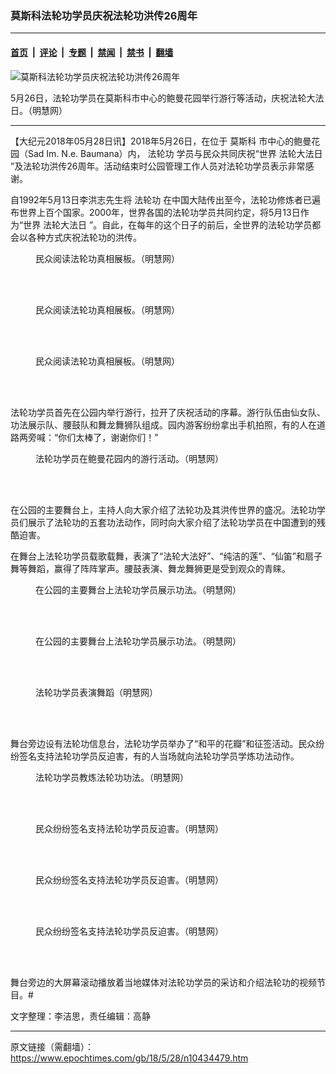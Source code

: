 ### 莫斯科法轮功学员庆祝法轮功洪传26周年

---

#### [首页](../../../..?n10434479) &nbsp;|&nbsp; [评论](../../../../../epoch-comment?n10434479) &nbsp;|&nbsp; [专题](../../../../../epoch-special?n10434479) &nbsp;|&nbsp; [禁闻](../../../../../epoch-news?n10434479) &nbsp;|&nbsp; [禁书](../../../../../books?n10434479) &nbsp;|&nbsp; [翻墙](https://github.com/gfw-breaker/nogfw/blob/master/README.md?n10434479)


<div><img alt="莫斯科法轮功学员庆祝法轮功洪传26周年" class="attachment-djy_600_400 size-djy_600_400 wp-post-image" src="https://i.epochtimes.com/assets/uploads/2018/05/2018-5-27-moscow-hongfa_05-ss.jpg"/>
<div class="caption">
 <p>
  5月26日，法轮功学员在莫斯科市中心的鲍曼花园举行游行等活动，庆祝法轮大法日。（明慧网）
 </p>
</div></div><hr/><div class="post_content" id="artbody" itemprop="articleBody">
 <!-- article content begin -->
 <p>
  【大纪元2018年05月28日讯】2018年5月26日，在位于
  <ok href="https://www.epochtimes.com/gb/tag/%E8%8E%AB%E6%96%AF%E7%A7%91.html">
   莫斯科
  </ok>
  市中心的鲍曼花园（Sad Im. N.e. Baumana）内，
  <ok href="https://www.epochtimes.com/gb/tag/%E6%B3%95%E8%BD%AE%E5%8A%9F.html">
   法轮功
  </ok>
  学员与民众共同庆祝“世界
  <ok href="https://www.epochtimes.com/gb/tag/%E6%B3%95%E8%BD%AE%E5%A4%A7%E6%B3%95%E6%97%A5.html">
   法轮大法日
  </ok>
  ”及法轮功洪传26周年。活动结束时公园管理工作人员对法轮功学员表示非常感谢。
 </p>
 <p>
  自1992年5月13日李洪志先生将
  <ok href="https://www.epochtimes.com/gb/tag/%E6%B3%95%E8%BD%AE%E5%8A%9F.html">
   法轮功
  </ok>
  在中国大陆传出至今，法轮功修炼者已遍布世界上百个国家。2000年，世界各国的法轮功学员共同约定，将5月13日作为“世界
  <ok href="https://www.epochtimes.com/gb/tag/%E6%B3%95%E8%BD%AE%E5%A4%A7%E6%B3%95%E6%97%A5.html">
   法轮大法日
  </ok>
  ”。自此，在每年的这个日子的前后，全世界的法轮功学员都会以各种方式庆祝法轮功的洪传。
 </p>
 <figure aria-describedby="caption-attachment-10434506" class="wp-caption aligncenter" id="attachment_10434506" style="width: 450px">
  <ok href="https://i.epochtimes.com/assets/uploads/2018/05/2018-5-27-moscow-hongfa_01-ss.jpg" target="_blank">
   <img alt="" class="size-medium wp-image-10434506" src="https://i.epochtimes.com/assets/uploads/2018/05/2018-5-27-moscow-hongfa_01-ss-450x300.jpg"/>
  </ok>
  <br/><figcaption class="wp-caption-text" id="caption-attachment-10434506">
   民众阅读法轮功真相展板。（明慧网）
  </figcaption><br/>
 </figure><br/>
 <figure aria-describedby="caption-attachment-10434507" class="wp-caption aligncenter" id="attachment_10434507" style="width: 450px">
  <ok href="https://i.epochtimes.com/assets/uploads/2018/05/2018-5-27-moscow-hongfa_02-ss.jpg" target="_blank">
   <img alt="" class="size-medium wp-image-10434507" src="https://i.epochtimes.com/assets/uploads/2018/05/2018-5-27-moscow-hongfa_02-ss-450x300.jpg"/>
  </ok>
  <br/><figcaption class="wp-caption-text" id="caption-attachment-10434507">
   民众阅读法轮功真相展板。（明慧网）
  </figcaption><br/>
 </figure><br/>
 <figure aria-describedby="caption-attachment-10434508" class="wp-caption aligncenter" id="attachment_10434508" style="width: 450px">
  <ok href="https://i.epochtimes.com/assets/uploads/2018/05/2018-5-27-moscow-hongfa_03-ss.jpg" target="_blank">
   <img alt="" class="size-medium wp-image-10434508" src="https://i.epochtimes.com/assets/uploads/2018/05/2018-5-27-moscow-hongfa_03-ss-450x300.jpg"/>
  </ok>
  <br/><figcaption class="wp-caption-text" id="caption-attachment-10434508">
   民众阅读法轮功真相展板。（明慧网）
  </figcaption><br/>
 </figure><br/>
 <p>
  法轮功学员首先在公园内举行游行，拉开了庆祝活动的序幕。游行队伍由仙女队、功法展示队、腰鼓队和舞龙舞狮队组成。园内游客纷纷拿出手机拍照，有的人在道路两旁喊：“你们太棒了，谢谢你们！”
 </p>
 <figure aria-describedby="caption-attachment-10434513" class="wp-caption aligncenter" id="attachment_10434513" style="width: 450px">
  <ok href="https://i.epochtimes.com/assets/uploads/2018/05/2018-5-27-moscow-hongfa_04-ss.jpg" target="_blank">
   <img alt="" class="size-medium wp-image-10434513" src="https://i.epochtimes.com/assets/uploads/2018/05/2018-5-27-moscow-hongfa_04-ss-450x300.jpg"/>
  </ok>
  <br/><figcaption class="wp-caption-text" id="caption-attachment-10434513">
   法轮功学员在鲍曼花园内的游行活动。（明慧网）
  </figcaption><br/>
 </figure><br/>
 <p>
  在公园的主要舞台上，主持人向大家介绍了法轮功及其洪传世界的盛况。法轮功学员们展示了法轮功的五套功法动作，同时向大家介绍了法轮功学员在中国遭到的残酷迫害。
 </p>
 <p>
  在舞台上法轮功学员载歌载舞，表演了“法轮大法好”、“纯洁的莲”、“仙笛”和扇子舞等舞蹈，赢得了阵阵掌声。腰鼓表演、舞龙舞狮更是受到观众的青睐。
 </p>
 <figure aria-describedby="caption-attachment-10434539" class="wp-caption aligncenter" id="attachment_10434539" style="width: 450px">
  <ok href="https://i.epochtimes.com/assets/uploads/2018/05/2018-5-27-moscow-hongfa_06-ss.jpg" target="_blank">
   <img alt="" class="size-medium wp-image-10434539" src="https://i.epochtimes.com/assets/uploads/2018/05/2018-5-27-moscow-hongfa_06-ss-450x300.jpg"/>
  </ok>
  <br/><figcaption class="wp-caption-text" id="caption-attachment-10434539">
   在公园的主要舞台上法轮功学员展示功法。（明慧网）
  </figcaption><br/>
 </figure><br/>
 <figure aria-describedby="caption-attachment-10434540" class="wp-caption aligncenter" id="attachment_10434540" style="width: 450px">
  <ok href="https://i.epochtimes.com/assets/uploads/2018/05/2018-5-27-moscow-hongfa_07-ss.jpg" target="_blank">
   <img alt="" class="size-medium wp-image-10434540" src="https://i.epochtimes.com/assets/uploads/2018/05/2018-5-27-moscow-hongfa_07-ss-450x300.jpg"/>
  </ok>
  <br/><figcaption class="wp-caption-text" id="caption-attachment-10434540">
   在公园的主要舞台上法轮功学员展示功法。（明慧网）
  </figcaption><br/>
 </figure><br/>
 <figure aria-describedby="caption-attachment-10434541" class="wp-caption aligncenter" id="attachment_10434541" style="width: 450px">
  <ok href="https://i.epochtimes.com/assets/uploads/2018/05/2018-5-27-moscow-hongfa_08-ss.jpg" target="_blank">
   <img alt="" class="size-medium wp-image-10434541" src="https://i.epochtimes.com/assets/uploads/2018/05/2018-5-27-moscow-hongfa_08-ss-450x300.jpg"/>
  </ok>
  <br/><figcaption class="wp-caption-text" id="caption-attachment-10434541">
   法轮功学员表演舞蹈（明慧网）
  </figcaption><br/>
 </figure><br/>
 <p>
  舞台旁边设有法轮功信息台，法轮功学员举办了“和平的花瓣”和征签活动。民众纷纷签名支持法轮功学员反迫害，有的人当场就向法轮功学员学炼功法动作。
 </p>
 <figure aria-describedby="caption-attachment-10434552" class="wp-caption aligncenter" id="attachment_10434552" style="width: 450px">
  <ok href="https://i.epochtimes.com/assets/uploads/2018/05/2018-5-27-moscow-hongfa_09-ss.jpg" target="_blank">
   <img alt="" class="size-medium wp-image-10434552" src="https://i.epochtimes.com/assets/uploads/2018/05/2018-5-27-moscow-hongfa_09-ss-450x338.jpg"/>
  </ok>
  <br/><figcaption class="wp-caption-text" id="caption-attachment-10434552">
   法轮功学员教炼法轮功功法。（明慧网）
  </figcaption><br/>
 </figure><br/>
 <figure aria-describedby="caption-attachment-10434554" class="wp-caption aligncenter" id="attachment_10434554" style="width: 450px">
  <ok href="https://i.epochtimes.com/assets/uploads/2018/05/2018-5-27-moscow-hongfa_12-ss.jpg" target="_blank">
   <img alt="" class="wp-image-10434554 size-medium" src="https://i.epochtimes.com/assets/uploads/2018/05/2018-5-27-moscow-hongfa_12-ss-450x300.jpg"/>
  </ok>
  <br/><figcaption class="wp-caption-text" id="caption-attachment-10434554">
   民众纷纷签名支持法轮功学员反迫害。（明慧网）
  </figcaption><br/>
 </figure><br/>
 <figure aria-describedby="caption-attachment-10434556" class="wp-caption aligncenter" id="attachment_10434556" style="width: 450px">
  <ok href="https://i.epochtimes.com/assets/uploads/2018/05/2018-5-27-moscow-hongfa_11-ss.jpg" target="_blank">
   <img alt="" class="size-medium wp-image-10434556" src="https://i.epochtimes.com/assets/uploads/2018/05/2018-5-27-moscow-hongfa_11-ss-450x300.jpg"/>
  </ok>
  <br/><figcaption class="wp-caption-text" id="caption-attachment-10434556">
   民众纷纷签名支持法轮功学员反迫害。（明慧网）
  </figcaption><br/>
 </figure><br/>
 <figure aria-describedby="caption-attachment-10434553" class="wp-caption aligncenter" id="attachment_10434553" style="width: 450px">
  <ok href="https://i.epochtimes.com/assets/uploads/2018/05/2018-5-27-moscow-hongfa_10-ss.jpg" target="_blank">
   <img alt="" class="size-medium wp-image-10434553" src="https://i.epochtimes.com/assets/uploads/2018/05/2018-5-27-moscow-hongfa_10-ss-450x300.jpg"/>
  </ok>
  <br/><figcaption class="wp-caption-text" id="caption-attachment-10434553">
   民众纷纷签名支持法轮功学员反迫害。（明慧网）
  </figcaption><br/>
 </figure><br/>
 <p>
  舞台旁边的大屏幕滚动播放着当地媒体对法轮功学员的采访和介绍法轮功的视频节目。#
 </p>
 <p>
  文字整理：李洁思，责任编辑：高静
 </p>
 <!-- article content end -->
 <div id="below_article_ad">
 </div>
</div>


---

原文链接（需翻墙）：https://www.epochtimes.com/gb/18/5/28/n10434479.htm